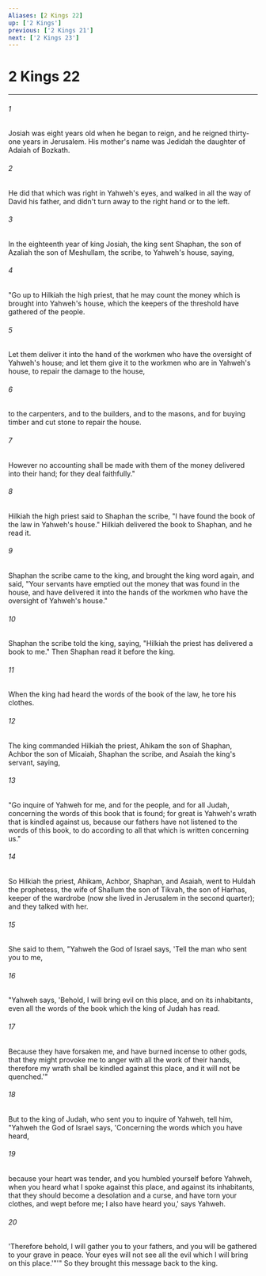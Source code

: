 ```yaml
---
Aliases: [2 Kings 22]
up: ['2 Kings']
previous: ['2 Kings 21']
next: ['2 Kings 23']
---
```

# 2 Kings 22
***





###### 1 

Josiah was eight years old when he began to reign, and he reigned thirty-one years in Jerusalem. His mother's name was Jedidah the daughter of Adaiah of Bozkath. 



###### 2 

He did that which was right in Yahweh's eyes, and walked in all the way of David his father, and didn't turn away to the right hand or to the left. 



###### 3 

In the eighteenth year of king Josiah, the king sent Shaphan, the son of Azaliah the son of Meshullam, the scribe, to Yahweh's house, saying, 



###### 4 

"Go up to Hilkiah the high priest, that he may count the money which is brought into Yahweh's house, which the keepers of the threshold have gathered of the people. 



###### 5 

Let them deliver it into the hand of the workmen who have the oversight of Yahweh's house; and let them give it to the workmen who are in Yahweh's house, to repair the damage to the house, 



###### 6 

to the carpenters, and to the builders, and to the masons, and for buying timber and cut stone to repair the house. 



###### 7 

However no accounting shall be made with them of the money delivered into their hand; for they deal faithfully." 



###### 8 

Hilkiah the high priest said to Shaphan the scribe, "I have found the book of the law in Yahweh's house." Hilkiah delivered the book to Shaphan, and he read it. 



###### 9 

Shaphan the scribe came to the king, and brought the king word again, and said, "Your servants have emptied out the money that was found in the house, and have delivered it into the hands of the workmen who have the oversight of Yahweh's house." 



###### 10 

Shaphan the scribe told the king, saying, "Hilkiah the priest has delivered a book to me." Then Shaphan read it before the king. 



###### 11 

When the king had heard the words of the book of the law, he tore his clothes. 



###### 12 

The king commanded Hilkiah the priest, Ahikam the son of Shaphan, Achbor the son of Micaiah, Shaphan the scribe, and Asaiah the king's servant, saying, 



###### 13 

"Go inquire of Yahweh for me, and for the people, and for all Judah, concerning the words of this book that is found; for great is Yahweh's wrath that is kindled against us, because our fathers have not listened to the words of this book, to do according to all that which is written concerning us." 



###### 14 

So Hilkiah the priest, Ahikam, Achbor, Shaphan, and Asaiah, went to Huldah the prophetess, the wife of Shallum the son of Tikvah, the son of Harhas, keeper of the wardrobe (now she lived in Jerusalem in the second quarter); and they talked with her. 



###### 15 

She said to them, "Yahweh the God of Israel says, 'Tell the man who sent you to me, 



###### 16 

"Yahweh says, 'Behold, I will bring evil on this place, and on its inhabitants, even all the words of the book which the king of Judah has read. 



###### 17 

Because they have forsaken me, and have burned incense to other gods, that they might provoke me to anger with all the work of their hands, therefore my wrath shall be kindled against this place, and it will not be quenched.'" 



###### 18 

But to the king of Judah, who sent you to inquire of Yahweh, tell him, "Yahweh the God of Israel says, 'Concerning the words which you have heard, 



###### 19 

because your heart was tender, and you humbled yourself before Yahweh, when you heard what I spoke against this place, and against its inhabitants, that they should become a desolation and a curse, and have torn your clothes, and wept before me; I also have heard you,' says Yahweh. 



###### 20 

'Therefore behold, I will gather you to your fathers, and you will be gathered to your grave in peace. Your eyes will not see all the evil which I will bring on this place.'"'" So they brought this message back to the king.
